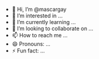 - 👋 Hi, I’m @mascargay
- 👀 I’m interested in ...
- 🌱 I’m currently learning ...
- 💞️ I’m looking to collaborate on ...
- 📫 How to reach me ...
- 😄 Pronouns: ...
- ⚡ Fun fact: ...

<!---
mascargay/mascargay is a ✨ special ✨ repository because its `README.md` (this file) appears on your GitHub profile.
You can click the Preview link to take a look at your changes.
--->
